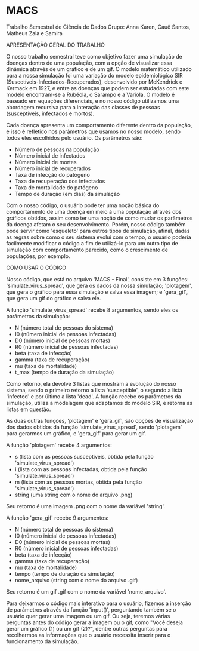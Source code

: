 # MACS
Trabalho Semestral de Ciência de Dados
Grupo: Anna Karen, Cauê Santos, Matheus Zaia e Samira


APRESENTAÇÃO GERAL DO TRABALHO

O nosso trabalho semestral teve como objetivo fazer uma simulação de doenças dentro de uma população, com a opção de visualizar essa dinãmica através de um gráfico e de um gif. O modelo matemático utilizado para a nossa simulação foi uma variação do modelo epidemiológico SIR (Suscetíveis-Infectados-Recuperados), desenvolvido por McKendrick e Kermack em 1927, e entre as doenças que podem ser estudadas com este modelo encontram-se a Rubéola, o Sarampo e a Varíola. O modelo é baseado em equações diferenciais, e no nosso código utilizamos uma abordagem recursiva para a interação das classes de pessoas (susceptíveis, infectados e mortos).

Cada doença apresenta um comportamento diferente dentro da população, e isso é refletido nos parâmetros que usamos no nosso modelo, sendo todos eles escolhidos pelo usuário. Os parâmetros são: 

- Número de pessoas na população 
- Número inicial de infectados 
- Número inicial de mortes
- Número inicial de recuperados 
- Taxa de infecção do patógeno
- Taxa de recuperação dos infectados 
- Taxa de mortalidade do patógeno 
- Tempo de duração (em dias) da simulação

Com o nosso código, o usuário pode ter uma noção básica do comportamento de uma doença em meio à uma população através dos gráficos obtidos, assim como ter uma noção de como mudar os parâmetros da doença afetam o seu desenvolvimento. Porém, nosso código também pode servir como 'esqueleto' para outros tipos de simulação, afinal, dadas as regras sobre como o seu sistema evolui com o tempo, o usuário poderia facilmente modificar o código a fim de utilizá-lo para um outro tipo de simulação com comportamento parecido, como o crescimento de populações, por exemplo. 


COMO USAR O CÓDIGO

Nosso código, que está no arquivo 'MACS - Final', consiste em 3 funções: 'simulate_virus_spread', que gera os dados da nossa simulação; 'plotagem', que gera o gráfico para essa simulação e salva essa imagem; e 'gera_gif', que gera um gif do gráfico e salva ele. 

A função 'simulate_virus_spread' recebe 8 argumentos, sendo eles os parâmetros da simulação: 

- N (número total de pessoas do sistema) 
- I0 (número inicial de pessoas infectadas)
- D0 (número inicial de pessoas mortas)
- R0 (número inicial de pessoas infectadas)
- beta (taxa de infecção)
- gamma (taxa de recuperação)
- mu (taxa de mortalidade) 
- t_max (tempo de duração da simulação)

Como retorno, ela devolve 3 listas que mostram a evolução do nosso sistema, sendo o primeiro retorno a lista 'susceptible', o segundo a lista 'infected' e por último a lista 'dead'. A função recebe os parâmetros da simulação, utiliza a modelagem que adaptamos do modelo SIR, e retorna as listas em questão. 

As duas outras funções, 'plotagem' e 'gera_gif', são opções de visualização dos dados obtidos da função 'simulate_virus_spread', sendo  'plotagem' para gerarmos um gráfico, e 'gera_gif' para gerar um gif. 

A função 'plotagem' recebe 4 argumentos: 

- s (lista com as pessoas susceptíveis, obtida pela função 'simulate_virus_spread')
- i (lista com as pessoas infectadas, obtida pela função 'simulate_virus_spread')
- m (lista com as pessoas mortas, obtida pela função 'simulate_virus_spread')
- string (uma string com o nome do arquivo .png)

Seu retorno é uma imagem .png com o nome da variável 'string'.

A função 'gera_gif' recebe 9 argumentos:

- N (número total de pessoas do sistema) 
- I0 (número inicial de pessoas infectadas)
- D0 (número inicial de pessoas mortas)
- R0 (número inicial de pessoas infectadas)
- beta (taxa de infecção)
- gamma (taxa de recuperação)
- mu (taxa de mortalidade) 
- tempo (tempo de duração da simulação)
- nome_arquivo (string com o nome do arquivo .gif)

Seu retorno é um gif .gif com o nome da variável 'nome_arquivo'.

Para deixarmos o código mais interativo para o usuário, fizemos a inserção de parâmetros através da função 'input()', perguntando também se o usuário quer gerar uma imagem ou um gif. Ou seja, teremos várias perguntas antes do código gerar a imagem ou o gif, como "Você deseja gerar um gráfico (1) ou um gif (2)?", dentre outras perguntas para recolhermos as informações que o usuário necessita inserir para o funcionamento da simulação. 
